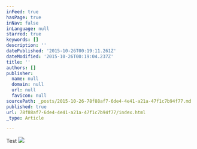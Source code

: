 ```yaml
---
inFeed: true
hasPage: true
inNav: false
inLanguage: null
starred: true
keywords: []
description: ''
datePublished: '2015-10-26T00:19:11.261Z'
dateModified: '2015-10-26T00:19:04.237Z'
title: ''
authors: []
publisher:
  name: null
  domain: null
  url: null
  favicon: null
sourcePath: _posts/2015-10-26-78f88af7-6de4-4e41-a21a-47f1c7b94f77.md
published: true
url: 78f88af7-6de4-4e41-a21a-47f1c7b94f77/index.html
_type: Article

---
```

Test
![](https://the-grid-user-content.s3-us-west-2.amazonaws.com/d5d67255-de47-4611-98f8-041e2255e164.jpg)